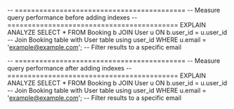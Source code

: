 -- ==========================================
-- Measure query performance before adding indexes
-- ==========================================
EXPLAIN ANALYZE
SELECT * 
FROM Booking b
JOIN User u ON b.user_id = u.user_id    -- Join Booking table with User table using user_id
WHERE u.email = 'example@example.com';  -- Filter results to a specific email

-- ==========================================
-- Measure query performance after adding indexes
-- ==========================================
EXPLAIN ANALYZE
SELECT * 
FROM Booking b
JOIN User u ON b.user_id = u.user_id    -- Join Booking table with User table using user_id
WHERE u.email = 'example@example.com';  -- Filter results to a specific email
